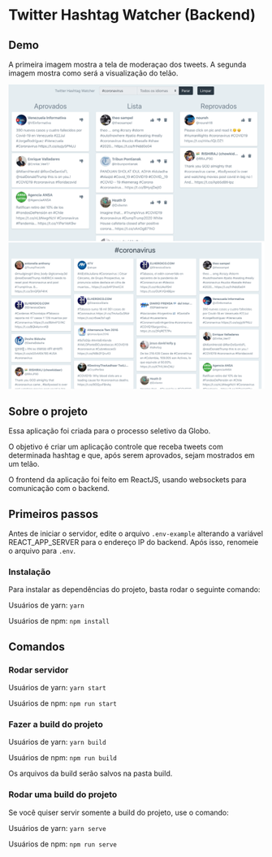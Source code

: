 # Twitter Hashtag Watcher (Backend)

## Demo

A primeira imagem mostra a tela de moderaçao dos tweets. A segunda imagem mostra como será a visualização do telão.

![Admin Panel](./git-img/admin.png)
![Screen View](./git-img/screen.png)

## Sobre o projeto

Essa aplicação foi criada para o processo seletivo da Globo.

O objetivo é criar um aplicação controle que receba tweets com determinada hashtag e que, após serem aprovados, sejam mostrados em um telão.

O frontend da aplicação foi feito em ReactJS, usando websockets para comunicação com o backend.

## Primeiros passos

Antes de iniciar o servidor, edite o arquivo `.env-example` alterando a variável REACT_APP_SERVER para o endereço IP do backend. Após isso, renomeie o arquivo para `.env`.

### Instalação

Para instalar as dependências do projeto, basta rodar o seguinte comando:

Usuários de yarn:
`yarn`

Usuários de npm:
`npm install`

## Comandos

### Rodar servidor

Usuários de yarn:
`yarn start`

Usuários de npm:
`npm run start`

### Fazer a build do projeto

Usuários de yarn:
`yarn build`

Usuários de npm:
`npm run build`

Os arquivos da build serão salvos na pasta build.

### Rodar uma build do projeto

Se você quiser servir somente a build do projeto, use o comando:

Usuários de yarn:
`yarn serve`

Usuários de npm:
`npm run serve`

